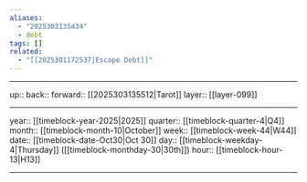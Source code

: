 ```yaml
---
aliases:
  - "2025303135434"
  - debt
tags: []
related:
  - "[[2025301172537|Escape Debt]]"
---
```




***

up:: 
back:: 
forward:: [[2025303135512|Tarot]]
layer:: [[layer-099]]

***

year:: [[timeblock-year-2025|2025]]
quarter:: [[timeblock-quarter-4|Q4]]
month:: [[timeblock-month-10|October]]
week:: [[timeblock-week-44|W44]]
date:: [[timeblock-date-Oct30|Oct 30]]
day:: [[timeblock-weekday-4|Thursday]] ([[timeblock-monthday-30|30th]])
hour:: [[timeblock-hour-13|H13]]

***
